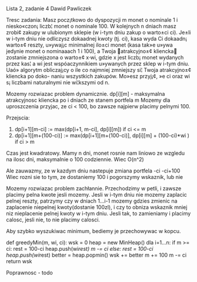 Lista 2, zadanie 4
Dawid Pawliczek

Tresc zadania: Masz pocz¡tkowo do dyspozycji m monet o nominale 1 i niesko«czon¡ liczb¦ monet o nominale 100. W kolejnych n dniach masz zrobi¢ zakupy w ulubionym sklepie (w i-tym dniu zakup o warto±ci ci). Je±li w i-tym dniu nie odliczysz dokaadnej kwoty (tj. ci), kasa wyda Ci dokaadn¡ warto±¢ reszty, u»ywaj¡c minimalnej ilo±ci monet (kasa tak»e u»ywa jedynie monet o nominaaach 1 i 100), a Twoja atrakcyjno±¢ kliencka zostanie zmniejszona o warto±¢ x·wi, gdzie x jest liczb¡ monet wydanych przez kas¦ a wi jest wspóaczynnikiem u»ywanych przez sklep w i-tym dniu.
Uaó» algorytm obliczaj¡cy o ile co najmniej zmniejszy si¦ Twoja atrakcyjno±¢ kliencka po doko- naniu wszystkich zakupów. Mo»esz przyj¡¢, »e ci oraz wi s¡ liczbami naturalnymi nie wi¦kszymi od n.


Mozemy rozwiazac problem dynamicznie.
dp[i][m] - maksymalna atrakcyjnosc kliencka po i dniach ze stanem portfela m
Mozemy dla uproszczenia przyjac, ze ci < 100, bo zawsze najpierw placimy pelnymi 100.

Przejscia:
1. dp[i+1][m-ci] := max(dp[i+1, m-ci], dp[i][m]) if ci <= m
2. dp[i+1][m+(100-ci)] := max(dp[i+1][m+(100-ci)], dp[i][m] + (100-ci)*wi ) if ci > m

Czas jest kwadratowy.
Mamy n dni, monet rosnie nam liniowo ze wzgledu na ilosc dni, maksymalnie o 100 codziennie.
Wiec O(n^2)

Ale zauwazmy, ze w kazdym dniu nastepuje zmiana portfela
-ci   -ci+100
Wiec rozni sie to tym, ze dostaniemy 100 i pogorszymy wskaznik, lub nie

Mozemy rozwiazac problem zachłannie.
Przechodzimy w petli, i zawsze placimy pelna kwote jesli mozemy.
Jesli w i-tym dniu nie mozemy zaplacic pelnej reszty, patrzymy czy w dniach 1...i-1
mozemy gdzies zmienic na zaplacenie niepelnej kwoty(dostanie 100zl), i czy to obniza wskaznik
mniej niz nieplacenie pelnej kwoty w i-tym dniu. Jesli tak, to zamieniamy i placimy calosc, jesli nie, to nie placimy calosci.

Aby szybko wyszukiwac minimum, bediemy je przechowywac w kopcu.

def greedyMin(m, wi, ci):
    wsk = 0
    heap = new MinHeap()
    dla i=1...n:
        if m >= ci:
            rest = 100-ci
            heap.push(wi*rest)
            m -= ci
        else:
            rest = 100-ci
            heap.push(wi*rest)
            better = heap.popmin()
            wsk += better
            m += 100
            m -= ci
    return wsk

Poprawnosc - todo



